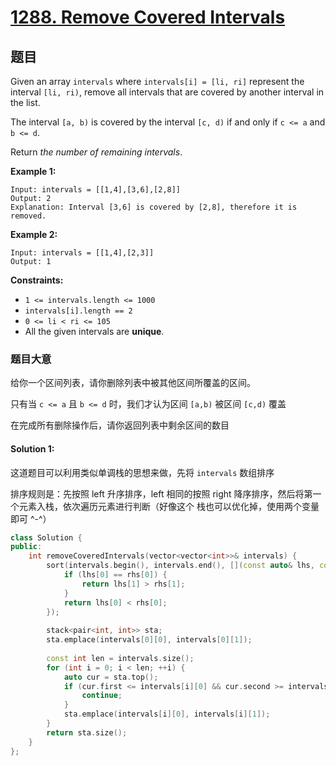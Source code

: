 # [1288. Remove Covered Intervals](https://leetcode.cn/problems/remove-covered-intervals/)

## 题目

Given an array `intervals` where `intervals[i] = [li, ri]` represent the interval `[li, ri)`, remove all intervals that are covered by another interval in the list.

The interval `[a, b)` is covered by the interval `[c, d)` if and only if `c <= a` and `b <= d`.

Return *the number of remaining intervals*.

 

**Example 1:**

```
Input: intervals = [[1,4],[3,6],[2,8]]
Output: 2
Explanation: Interval [3,6] is covered by [2,8], therefore it is removed.
```

**Example 2:**

```
Input: intervals = [[1,4],[2,3]]
Output: 1
```

 

**Constraints:**

- `1 <= intervals.length <= 1000`
- `intervals[i].length == 2`
- `0 <= li < ri <= 105`
- All the given intervals are **unique**.



### 题目大意

给你一个区间列表，请你删除列表中被其他区间所覆盖的区间。

只有当 `c <= a` 且 `b <= d` 时，我们才认为区间 `[a,b)` 被区间 `[c,d)` 覆盖

在完成所有删除操作后，请你返回列表中剩余区间的数目

#### Solution 1:

这道题目可以利用类似单调栈的思想来做，先将 `intervals` 数组排序

排序规则是：先按照 left 升序排序，left 相同的按照 right 降序排序，然后将第一个元素入栈，依次遍历元素进行判断（好像这个 栈也可以优化掉，使用两个变量即可 ^-^）

````c++
class Solution {
public:
    int removeCoveredIntervals(vector<vector<int>>& intervals) {
        sort(intervals.begin(), intervals.end(), [](const auto& lhs, const auto& rhs) {
            if (lhs[0] == rhs[0]) {
                return lhs[1] > rhs[1];
            }
            return lhs[0] < rhs[0];
        });
        
        stack<pair<int, int>> sta;
        sta.emplace(intervals[0][0], intervals[0][1]);
        
        const int len = intervals.size();
        for (int i = 0; i < len; ++i) {
            auto cur = sta.top();
            if (cur.first <= intervals[i][0] && cur.second >= intervals[i][1]) {
                continue;
            }
            sta.emplace(intervals[i][0], intervals[i][1]);
        }
        return sta.size();
    }
};
````

